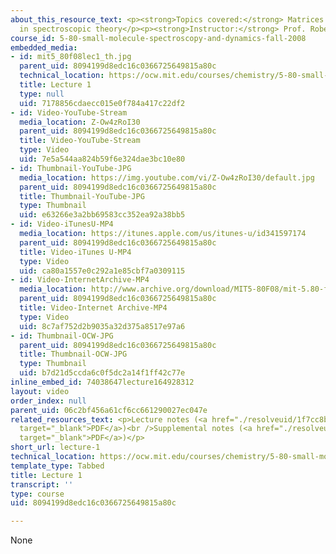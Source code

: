 ```yaml
---
about_this_resource_text: <p><strong>Topics covered:</strong> Matrices are useful
  in spectroscopic theory</p><p><strong>Instructor:</strong> Prof. Robert Field</p>
course_id: 5-80-small-molecule-spectroscopy-and-dynamics-fall-2008
embedded_media:
- id: mit5_80f08lec1_th.jpg
  parent_uid: 8094199d8edc16c0366725649815a80c
  technical_location: https://ocw.mit.edu/courses/chemistry/5-80-small-molecule-spectroscopy-and-dynamics-fall-2008/video-lectures/lecture-1/mit5_80f08lec1_th.jpg
  title: Lecture 1
  type: null
  uid: 7178856cdaecc015e0f784a417c22df2
- id: Video-YouTube-Stream
  media_location: Z-Ow4zRoI30
  parent_uid: 8094199d8edc16c0366725649815a80c
  title: Video-YouTube-Stream
  type: Video
  uid: 7e5a544aa824b59f6e324dae3bc10e80
- id: Thumbnail-YouTube-JPG
  media_location: https://img.youtube.com/vi/Z-Ow4zRoI30/default.jpg
  parent_uid: 8094199d8edc16c0366725649815a80c
  title: Thumbnail-YouTube-JPG
  type: Thumbnail
  uid: e63266e3a2bb69583cc352ea92a38bb5
- id: Video-iTunesU-MP4
  media_location: https://itunes.apple.com/us/itunes-u/id341597174
  parent_uid: 8094199d8edc16c0366725649815a80c
  title: Video-iTunes U-MP4
  type: Video
  uid: ca80a1557e0c292a1e85cbf7a0309115
- id: Video-InternetArchive-MP4
  media_location: http://www.archive.org/download/MIT5-80F08/mit-5.80-f08-lec01_300k.mp4
  parent_uid: 8094199d8edc16c0366725649815a80c
  title: Video-Internet Archive-MP4
  type: Video
  uid: 8c7af752d2b9035a32d375a8517e97a6
- id: Thumbnail-OCW-JPG
  parent_uid: 8094199d8edc16c0366725649815a80c
  title: Thumbnail-OCW-JPG
  type: Thumbnail
  uid: b7d21d5ccda6c0f5dc2a14f1ff42c77e
inline_embed_id: 74038647lecture164928312
layout: video
order_index: null
parent_uid: 06c2bf456a61cf6cc661290027ec047e
related_resources_text: <p>Lecture notes (<a href="./resolveuid/1f7cc8b95eef67f4b293b2aa0eefcfe7"
  target="_blank">PDF</a>)<br />Supplemental notes (<a href="./resolveuid/38a08c1f8cecd5173600018cd5abfd09"
  target="_blank">PDF</a>)</p>
short_url: lecture-1
technical_location: https://ocw.mit.edu/courses/chemistry/5-80-small-molecule-spectroscopy-and-dynamics-fall-2008/video-lectures/lecture-1
template_type: Tabbed
title: Lecture 1
transcript: ''
type: course
uid: 8094199d8edc16c0366725649815a80c

---
```

None